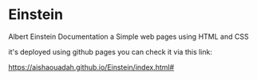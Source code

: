 # Einstein
Albert Einstein Documentation
a Simple web pages using HTML and CSS

it's deployed using github pages you can check it via this link:

https://aishaouadah.github.io/Einstein/index.html#
